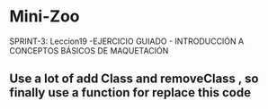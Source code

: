 # Mini-Zoo
SPRINT-3: Leccion19 -EJERCICIO GUIADO - INTRODUCCIÓN A CONCEPTOS BÁSICOS DE MAQUETACIÓN

## Use a lot of add Class and removeClass , so finally use a function for replace this code
